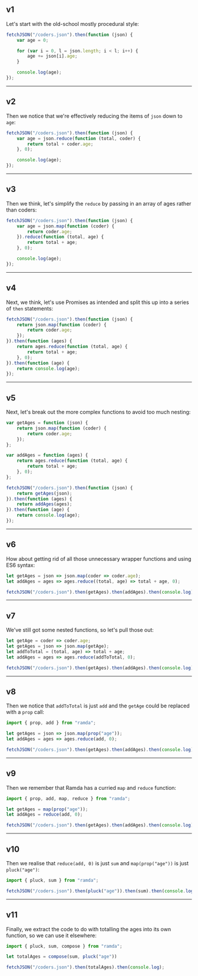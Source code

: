## v1

Let's start with the old-school mostly procedural style: 

```javascript
fetchJSON("/coders.json").then(function (json) {
    var age = 0;

    for (var i = 0, l = json.length; i < l; i++) {
        age += json[i].age;
    }

    console.log(age);
});
```

---

## v2

Then we notice that we're effectively reducing the items of `json` down to `age`:

```javascript
fetchJSON("/coders.json").then(function (json) {
    var age = json.reduce(function (total, coder) {
        return total + coder.age;
    }, 0);

    console.log(age);
});
```

---

## v3

Then we think, let's simplify the `reduce` by passing in an array of ages rather than coders:

```javascript
fetchJSON("/coders.json").then(function (json) {
    var age = json.map(function (coder) {
        return coder.age;
    }).reduce(function (total, age) {
        return total + age;
    }, 0);

    console.log(age);
});
```

---

## v4

Next, we think, let's use Promises as intended and split this up into a series of `then` statements:

```javascript
fetchJSON("/coders.json").then(function (json) {
    return json.map(function (coder) {
        return coder.age;
    });
}).then(function (ages) {
    return ages.reduce(function (total, age) {
        return total + age;
    }, 0);
}).then(function (age) {
    return console.log(age);
});
```

---

## v5

Next, let's break out the more complex functions to avoid too much nesting:

```javascript
var getAges = function (json) {
    return json.map(function (coder) {
        return coder.age;
    });
};

var addAges = function (ages) {
    return ages.reduce(function (total, age) {
        return total + age;
    }, 0);
};

fetchJSON("/coders.json").then(function (json) {
    return getAges(json);
}).then(function (ages) {
    return addAges(ages);
}).then(function (age) {
    return console.log(age);
});
```

---

## v6

How about getting rid of all those unnecessary wrapper functions and using ES6 syntax:

```javascript
let getAges = json => json.map(coder => coder.age);
let addAges = ages => ages.reduce((total, age) => total + age, 0);

fetchJSON("/coders.json").then(getAges).then(addAges).then(console.log);
```

---

## v7

We've still got some nested functions, so let's pull those out:

```javascript
let getAge = coder => coder.age;
let getAges = json => json.map(getAge);
let addToTotal = (total, age) => total + age;
let addAges = ages => ages.reduce(addToTotal, 0);

fetchJSON("/coders.json").then(getAges).then(addAges).then(console.log);
```

---

## v8

Then we notice that `addToTotal` is just `add` and the `getAge` could be replaced with a `prop` call:

```javascript
import { prop, add } from "ramda";

let getAges = json => json.map(prop("age"));
let addAges = ages => ages.reduce(add, 0);

fetchJSON("/coders.json").then(getAges).then(addAges).then(console.log);
```

---

## v9

Then we remember that Ramda has a curried `map` and `reduce` function:

```javascript
import { prop, add, map, reduce } from "ramda";

let getAges = map(prop("age"));
let addAges = reduce(add, 0);

fetchJSON("/coders.json").then(getAges).then(addAges).then(console.log);
```

---

## v10

Then we realise that `reduce(add, 0)` is just `sum` and `map(prop("age"))` is just `pluck("age")`:

```javascript
import { pluck, sum } from "ramda";

fetchJSON("/coders.json").then(pluck("age")).then(sum).then(console.log);
```

---

## v11

Finally, we extract the code to do with totalling the ages into its own function, so we can use it elsewhere: 

```javascript
import { pluck, sum, compose } from "ramda";

let totalAges = compose(sum, pluck("age"))

fetchJSON("/coders.json").then(totalAges).then(console.log);
```

